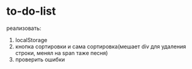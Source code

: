 # to-do-list
реализовать:
  1. localStorage
  2. кнопка сортировки и сама сортировка(мешает div для удаления строки, менял на span таже песня)
  3. проверить ошибки
